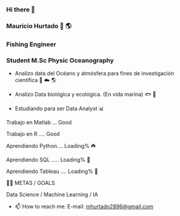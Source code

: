 ### Hi there 👋

### Mauricio Hurtado :ocean: :earth_americas:

### Fishing Engineer
### Student M.Sc Physic Oceanography

- Analizo data del Océano y atmósfera para fines de investigación científica :ocean: :cloud: :earth_americas:

- Analizo Data biológica y ecológica. (En vida marina)  :fish: :shark:

- Estudiando para ser Data Analyst  :bar_chart:


Trabajo en Matlab ... Good

Trabajo en R .... Good

Aprendiendo Python.... Loading% :shamrock:

Aprendiendo SQL ..... Loading% :seedling:

Aprendiendo Tableau .... Loading% :seedling:

:climbing_man: METAS / GOALS

Data Science / Machine Learning / IA


- 📫 How to reach me:
E-mail: mhurtado2896@gmail.com 
